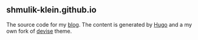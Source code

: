 ## shmulik-klein.github.io

The source code for my [blog](https://shmulik-klein.github.io).
The content is generated by [Hugo](https://www.hugo.com) and a my own fork of [devise](https://github.com/austingebauer/devise) theme.